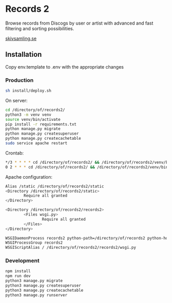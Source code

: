 # Records 2
Browse records from Discogs by user or artist with advanced and fast filtering and sorting possibilities.

[skivsamling.se](http://skivsamling.se)

## Installation
Copy env.template to .env with the appropriate changes

### Production
```sh
sh install/deploy.sh
```
On server:
```sh
cd /directory/of/records2/
python3 -m venv venv
source venv/bin/activate
pip install -r requirements.txt
python manage.py migrate
python manage.py createsuperuser
python manage.py createcachetable
sudo service apache restart
```

Crontab:
```sh
*/3 * * * * cd /directory/of/records2/ && /directory/of/records2/venv/bin/python manage.py updaterecords 30 >> /directory/of/records2/logs/updateRecords.log 2>&1
0 2 * * * cd /directory/of/records2/ && /directory/of/records2/venv/bin/python manage.py updatecollections >> /directory/of/records2/logs/updateCollections.log 2>&1
```

Apache configuration:
```sh
Alias /static /directory/of/records2/static
<Directory /directory/of/records2/static>
        Require all granted
</Directory>

<Directory /directory/of/records2/records2>
        <Files wsgi.py>
                Require all granted
        </Files>
</Directory>

WSGIDaemonProcess records2 python-path=/directory/of/records2 python-home=/directory/of/records2/venv
WSGIProcessGroup records2
WSGIScriptAlias / /directory/of/records2/records2/wsgi.py
```

### Development
```sh
npm install
npm run dev
python3 manage.py migrate
python3 manage.py createsuperuser
python3 manage.py createcachetable
python3 manage.py runserver
```

